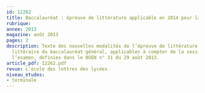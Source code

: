 ```yaml
---
id: 12262
title: Baccalauréat : épreuve de littérature applicable en 2014 pour la série L
rubrique: 
annee: 2013
magazine: août 2013
pages: 2
description: Texte des nouvelles modalités de l’épreuve de littérature de la série
  littéraire du baccalauréat général, applicables à compter de la session 2014 de
  l’examen, définies dans le BOEN n° 31 du 29 août 2013.
article_pdf: 12262.pdf
revue: L’école des lettres des lycées
niveau_etudes:
- terminale
---
```

